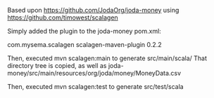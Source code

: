 Based upon https://github.com/JodaOrg/joda-money using https://github.com/timowest/scalagen

Simply added the plugin to the joda-money pom.xml:

<plugin>
  <groupId>com.mysema.scalagen</groupId>
  <artifactId>scalagen-maven-plugin</artifactId>
  <version>0.2.2</version>
</plugin>

Then, executed mvn scalagen:main to generate src/main/scala/
That directory tree is copied, as well as joda-money/src/main/resources/org/joda/money/MoneyData.csv

Then, executed mvn scalagen:test to generate src/test/scala
